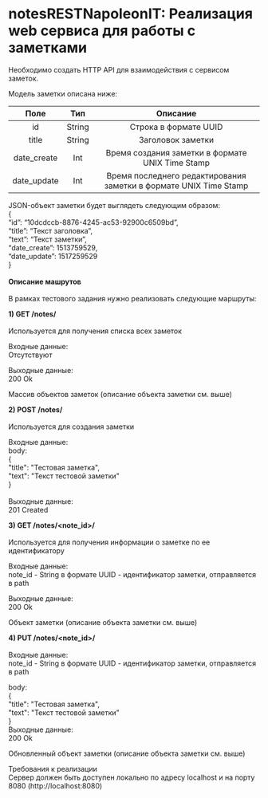 # notesRESTNapoleonIT: Реализация web сервиса для работы с заметками
Необходимо создать HTTP API для взаимодействия с сервисом заметок. 

Модель заметки описана ниже:

| Поле |	Тип |	Описание |
|:------:|:-----:|:----------:|
| id|	String |	Строка в формате UUID |
| title|	String |	Заголовок заметки |
| date_create |	Int |	Время создания заметки в формате UNIX Time Stamp |
| date_update |	Int |	Время последнего редактирования заметки в формате UNIX Time Stamp |

JSON-объект заметки будет выглядеть следующим образом:<br>
{<br>
 “id”: “10dcdccb-8876-4245-ac53-92900c6509bd”,<br>
 “title”: “Текст заголовка”,<br>
 “text”: “Текст заметки”,<br>
 “date_create”: 1513759529,<br>
 “date_update”: 1517259529<br>
}<br><br>
**Описание машрутов**<br><br>
В рамках тестового задания нужно реализовать следующие маршруты:

**1) GET /notes/**<br><br>
Используется для получения списка всех заметок

Входные данные:<br>
Отсутствуют

Выходные данные:<br>
200 Ok

Массив объектов заметок (описание объекта заметки см. выше)

**2) POST /notes/**<br><br>
Используется для создания заметки

Входные данные:<br>
body:<br>
{<br>
   "title": "Тестовая заметка",<br>
   "text": "Текст тестовой заметки"<br>
}<br><br>
Выходные данные:<br>
201 Created

**3) GET /notes/<note_id>/**<br><br>
Используется для получения информации о заметке по ее идентификатору

Входные данные:<br>
note_id - String в формате UUID - идентификатор заметки, отправляется в path

Выходные данные:<br>
200 Ok

Объект заметки (описание объекта заметки см. выше)

**4) PUT /notes/<note_id>/**<br><br>
Входные данные:<br>
note_id - String в формате UUID - идентификатор заметки, отправляется в path

body:<br>
{<br>
   "title": "Тестовая заметка",<br>
   "text": "Текст тестовой заметки"<br>
}<br>
Выходные данные:<br>
200 Ok

Обновленный объект заметки (описание объекта заметки см. выше)

Требования к реализации<br>
Сервер должен быть доступен локально по адресу localhost и на порту 8080 (http://localhost:8080)
